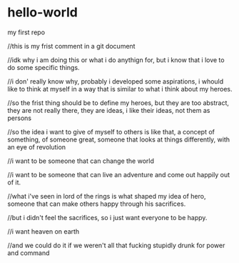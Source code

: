 # hello-world
my first repo

//this is my frist comment in a git document

//idk why i am doing this or what i do anythign for, but i know that i love to do some specific things.

//i don' really know why, probably i developed some aspirations, i whould like to think at myself in a way that is similar to what i think about my heroes.

//so the frist thing should be to define my heroes, but they are too abstract, they are not really there, they are ideas, i like their ideas, not them as persons

//so the idea i want to give of myself to others is like that, a concept of something, of someone great, someone that looks at things differently, with an eye of revolution

//i want to be someone that can change the world

//i want to be someone that can live an adventure and come out happily out of it.

//what i've seen in lord of the rings is what shaped my idea of hero, someone that can make others happy through his sacrifices.

//but i didn't feel the sacrifices, so i just want everyone to be happy.

//i want heaven on earth

//and we could do it if we weren't all that fucking stupidly drunk for power and command

